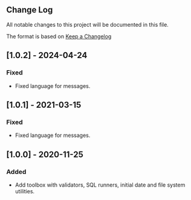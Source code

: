 ## Change Log ##

All notable changes to this project will be documented in this file.

The format is based on [Keep a Changelog](https://keepachangelog.com/en/1.0.0/)


## [1.0.2] - 2024-04-24
### Fixed
- Fixed language for messages.


## [1.0.1] - 2021-03-15
### Fixed
- Fixed language for messages.


## [1.0.0] - 2020-11-25
### Added
- Add toolbox with validators, SQL runners, initial date and file system utilities.
